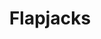 ---
title: Flapjacks
category: Treat
ingredients:
- name: peanut butter
  amount: 250 g
- name: oats
  amount: 180 g
- name: rice syrup
  amount: 120 g
- name: sunflower seeds
  amount: some
- name: chia seeds
  amount: some
- name: dates
  amount: some
- name: raisins
  amount: some
cookware:
- name: mixing bowl
- name: baking tray
- name: baking paper
steps:
- description: Preheat the oven to 180C then grab a mixing bowl and add in the oats
    and peanut butter. Mix until they're combined.
- description: Then add the rice syrup and fix further. This is the basis for your
    flapjacks.
- description: Now add your toppings. I like raisins, sunflower seeds, chia seeds
    and dates.
- description: Line a baking tray with baking paper and spread the mixture across
    it so it's just under 1cm thick. And put it in the oven for 10 minutes, or until
    slightly golden.
- description: Leave to cool and then slice into 16 even portions.
---